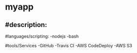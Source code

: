 # myapp

#description:
  -

#languages/scripting:
  -nodejs
  -bash
  
#tools/Services
  -GitHub
  -Travis CI
  -AWS CodeDeploy
  -AWS S3
